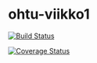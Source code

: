 # ohtu-viikko1

[![Build Status](https://travis-ci.org/7rxyk/ohtu-viikko1.svg?branch=master)](https://travis-ci.org/7rxyk/ohtu-viikko1)

[![Coverage Status](https://coveralls.io/repos/github/7rxyk/ohtu-viikko1/badge.svg?branch=master)](https://coveralls.io/github/7rxyk/ohtu-viikko1?branch=master)

